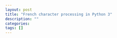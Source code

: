 ```yaml
---
layout: post
title: "French character processing in Python 3"
description: ""
categories: 
tags: []
---
```



